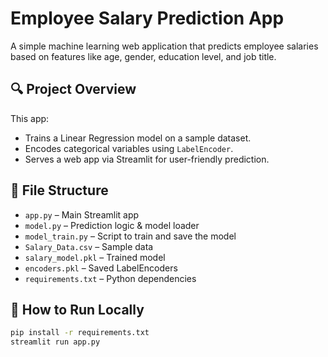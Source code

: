 # Employee Salary Prediction App

A simple machine learning web application that predicts employee salaries based on features like age, gender, education level, and job title.

## 🔍 Project Overview

This app:
- Trains a Linear Regression model on a sample dataset.
- Encodes categorical variables using `LabelEncoder`.
- Serves a web app via Streamlit for user-friendly prediction.

## 📂 File Structure

- `app.py` – Main Streamlit app
- `model.py` – Prediction logic & model loader
- `model_train.py` – Script to train and save the model
- `Salary_Data.csv` – Sample data
- `salary_model.pkl` – Trained model
- `encoders.pkl` – Saved LabelEncoders
- `requirements.txt` – Python dependencies

## 🚀 How to Run Locally

```bash
pip install -r requirements.txt
streamlit run app.py
